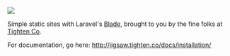 ![](https://raw.githubusercontent.com/tightenco/jigsaw/master/logo.png)

Simple static sites with Laravel's [Blade](http://laravel.com/docs/5.0/templates), brought to you by the fine folks at [Tighten Co](http://tighten.co).

For documentation, go here: http://jigsaw.tighten.co/docs/installation/
